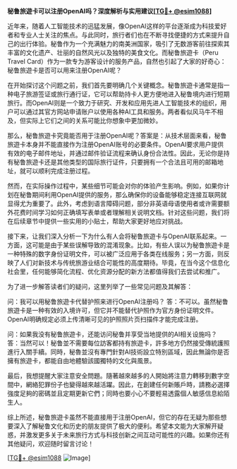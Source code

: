**秘鲁旅遊卡可以注册OpenAI吗？深度解析与实用建议[[TG💪+ @esim1088](https://t.me/s/esim1088)]**

近年来，随着人工智能技术的迅猛发展，像OpenAI这样的平台逐渐成为科技爱好者和专业人士关注的焦点。与此同时，旅行者们也在不断寻找便捷的方式来提升自己的出行体验。秘鲁作为一个充满魅力的南美洲国家，吸引了无数游客前往探索其丰富的文化遗产、壮丽的自然风光以及独特的美食文化。而秘鲁旅遊卡（Peru Travel Card）作为一款专为游客设计的服务产品，自然也引起了大家的好奇心：秘鲁旅遊卡是否可以用来注册OpenAI呢？

在开始探讨这个问题之前，我们首先要明确几个关键概念。秘鲁旅遊卡通常是指一种电子旅游签证或旅行通行证，它可以帮助持卡人更方便地进入秘鲁境内进行短期旅行。而OpenAI则是一个致力于研究、开发和应用先进人工智能技术的组织，用户可以通过其官方网站申请账户以使用各种AI工具和服务。两者看似风马牛不相及，但实际上它们之间的关系可能比你想象中更加微妙。

那么，秘鲁旅遊卡究竟能否用于注册OpenAI呢？答案是：从技术层面来看，秘鲁旅遊卡本身并不能直接作为注册OpenAI账号的必要条件。OpenAI要求用户提供有效的电子邮件地址，并通过邮件验证流程来确认身份合法性。因此，无论你是持有秘鲁旅遊卡还是其他类型的国际旅行证件，只要拥有一个合法且可用的邮箱地址，就可以顺利完成注册过程。

然而，在实际操作过程中，某些细节可能会对你的体验产生影响。例如，如果你计划在秘鲁期间利用OpenAI提供的服务，那么确保你的设备能够稳定连接互联网就显得尤为重要了。此外，考虑到语言障碍问题，部分非英语母语使用者或许需要额外花费时间学习如何正确填写表单或者理解相关说明文档。针对这些问题，我们将在后续章节中提供一些实用的小贴士，帮助大家更好地应对挑战。

接下来，让我们深入分析一下为什么有人会将秘鲁旅遊卡与OpenAI联系起来。一方面，这可能是由于某些误解导致的混淆现象。比如，有些人误以为秘鲁旅遊卡是一种特殊的数字身份证明文件，可以被广泛应用于各类在线服务；另一方面，则反映了人们对新技术与传统旅游业结合可能性的高度期待。毕竟，在当今这个信息化社会里，任何能够简化流程、优化资源分配的新方法都值得我们去尝试和推广。

为了进一步解答读者们的疑问，这里列举了一些常见问题及其解答：

问：我可以用秘鲁旅遊卡代替护照来进行OpenAI注册吗？
答：不可以。虽然秘鲁旅遊卡是一种有效的入境许可，但它并不能替代护照作为官方身份证明文件。OpenAI明确规定必须上传清晰可见的护照照片页扫描件才能完成注册。

问：如果我没有秘鲁旅遊卡，还能访问秘鲁并享受当地提供的AI相关设施吗？
答：当然可以！秘鲁並不需要每位訪客都持有旅遊卡，許多地方仍然接受傳統護照進行入關手續。同時，秘魯並沒有專門針對AI技術設立特別區域，因此無論你是否擁有旅遊卡，都能自由地體驗該國獨特的文化與風景。

最后，我想提醒大家注意安全問題。隨著越來越多的人開始將注意力轉移到數字空間中，網絡犯罪份子也變得越來越活躍。因此，在創建任何新賬戶時，請務必選擇強度足夠的密碼並且定期更新它們；同時也要小心不要輕易透露個人敏感信息給陌生人。

综上所述，秘鲁旅遊卡虽然不能直接用于注册OpenAI，但它的存在无疑为那些想要深入了解秘鲁文化和历史的朋友提供了极大的便利。希望本文能为大家解开疑惑，并激发更多关于未来旅行方式与科技创新之间互动可能性的兴趣。如果你还有其他疑问，欢迎随时留言讨论！

[[TG💪+ @esim1088](https://t.me/s/esim1088) ![Image](https://i.postimg.cc/4NQfJmqS/Snipaste-2025-05-13-00-14-12.png)]